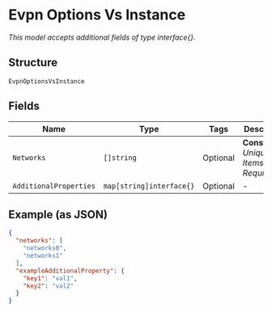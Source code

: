 
# Evpn Options Vs Instance

*This model accepts additional fields of type interface{}.*

## Structure

`EvpnOptionsVsInstance`

## Fields

| Name | Type | Tags | Description |
|  --- | --- | --- | --- |
| `Networks` | `[]string` | Optional | **Constraints**: *Unique Items Required* |
| `AdditionalProperties` | `map[string]interface{}` | Optional | - |

## Example (as JSON)

```json
{
  "networks": [
    "networks0",
    "networks1"
  ],
  "exampleAdditionalProperty": {
    "key1": "val1",
    "key2": "val2"
  }
}
```

